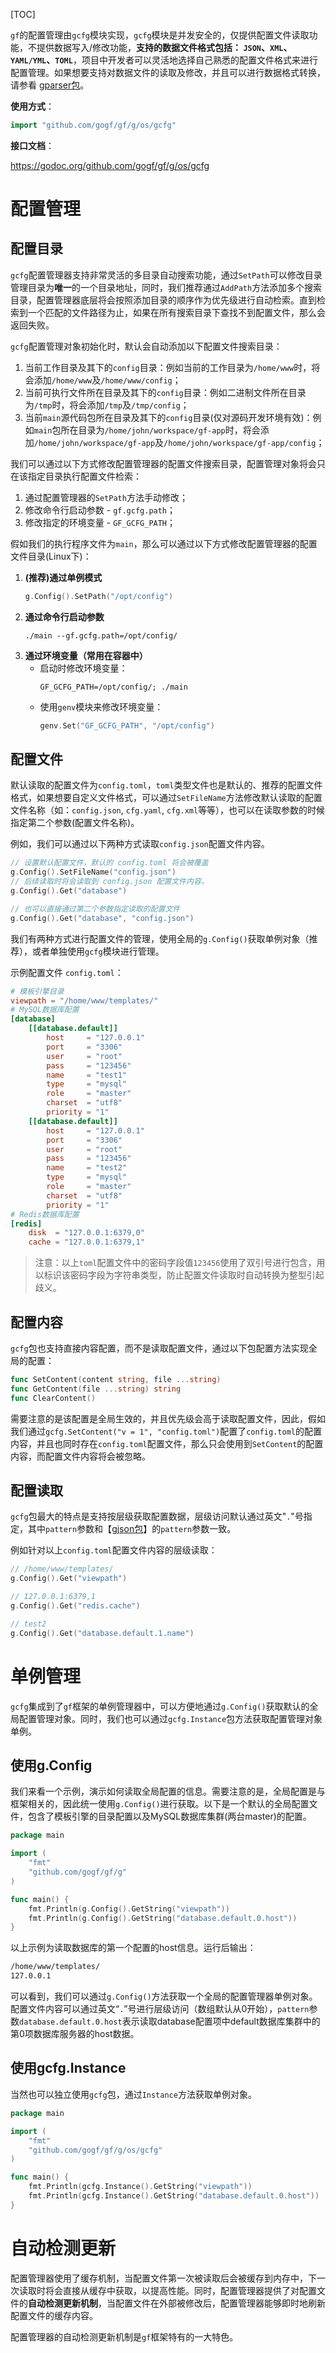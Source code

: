 [TOC]


`gf`的配置管理由```gcfg```模块实现，`gcfg`模块是并发安全的，仅提供配置文件读取功能，不提供数据写入/修改功能，**支持的数据文件格式包括： `JSON`、`XML`、`YAML/YML`、`TOML`**，项目中开发者可以灵活地选择自己熟悉的配置文件格式来进行配置管理。如果想要支持对数据文件的读取及修改，并且可以进行数据格式转换，请参看 [gparser包](encoding/gparser/index.md)。

**使用方式**：
```go
import "github.com/gogf/gf/g/os/gcfg"
```

**接口文档**：

https://godoc.org/github.com/gogf/gf/g/os/gcfg


# 配置管理

## 配置目录

`gcfg`配置管理器支持非常灵活的多目录自动搜索功能，通过`SetPath`可以修改目录管理目录为**唯一**的一个目录地址，同时，我们推荐通过`AddPath`方法添加多个搜索目录，配置管理器底层将会按照添加目录的顺序作为优先级进行自动检索。直到检索到一个匹配的文件路径为止，如果在所有搜索目录下查找不到配置文件，那么会返回失败。


`gcfg`配置管理对象初始化时，默认会自动添加以下配置文件搜索目录：
1. 当前工作目录及其下的`config`目录：例如当前的工作目录为`/home/www`时，将会添加`/home/www`及`/home/www/config`；
1. 当前可执行文件所在目录及其下的`config`目录：例如二进制文件所在目录为`/tmp`时，将会添加`/tmp`及`/tmp/config`；
1. 当前`main`源代码包所在目录及其下的`config`目录(仅对源码开发环境有效)：例如`main`包所在目录为`/home/john/workspace/gf-app`时，将会添加`/home/john/workspace/gf-app`及`/home/john/workspace/gf-app/config`；



我们可以通过以下方式修改配置管理器的配置文件搜索目录，配置管理对象将会只在该指定目录执行配置文件检索：
1. 通过配置管理器的`SetPath`方法手动修改；
2. 修改命令行启动参数 - `gf.gcfg.path`；
3. 修改指定的环境变量 - `GF_GCFG_PATH`；

假如我们的执行程序文件为`main`，那么可以通过以下方式修改配置管理器的配置文件目录(Linux下)：

1. **(推荐)通过单例模式**
	```go
    g.Config().SetPath("/opt/config")
    ```
3. **通过命令行启动参数**
    ```shell
    ./main --gf.gcfg.path=/opt/config/
    ```
1. **通过环境变量（常用在容器中）**
    * 启动时修改环境变量：
        ```shell
        GF_GCFG_PATH=/opt/config/; ./main
        ```
    * 使用`genv`模块来修改环境变量：
        ```go
        genv.Set("GF_GCFG_PATH", "/opt/config")
        ```


## 配置文件

默认读取的配置文件为`config.toml`，`toml`类型文件也是默认的、推荐的配置文件格式，如果想要自定义文件格式，可以通过`SetFileName`方法修改默认读取的配置文件名称（如：`config.json`, `cfg.yaml`, `cfg.xml`等等），也可以在读取参数的时候指定第二个参数(配置文件名称)。

例如，我们可以通过以下两种方式读取`config.json`配置文件内容。

```go
// 设置默认配置文件，默认的 config.toml 将会被覆盖
g.Config().SetFileName("config.json")
// 后续读取时将会读取到 config.json 配置文件内容，
g.Config().Get("database")
```

```go
// 也可以直接通过第二个参数指定读取的配置文件
g.Config().Get("database", "config.json")
```

我们有两种方式进行配置文件的管理，使用全局的`g.Config()`获取单例对象（推荐），或者单独使用`gcfg`模块进行管理。

示例配置文件 `config.toml`：
```toml
# 模板引擎目录
viewpath = "/home/www/templates/"
# MySQL数据库配置
[database]
    [[database.default]]
        host     = "127.0.0.1"
        port     = "3306"
        user     = "root"
        pass     = "123456"
        name     = "test1"
        type     = "mysql"
        role     = "master"
        charset  = "utf8"
        priority = "1"
    [[database.default]]
        host     = "127.0.0.1"
        port     = "3306"
        user     = "root"
        pass     = "123456"
        name     = "test2"
        type     = "mysql"
        role     = "master"
        charset  = "utf8"
        priority = "1"
# Redis数据库配置
[redis]
    disk  = "127.0.0.1:6379,0"
    cache = "127.0.0.1:6379,1"
```
> 注意：以上`toml`配置文件中的密码字段值`123456`使用了双引号进行包含，用以标识该密码字段为字符串类型，防止配置文件读取时自动转换为整型引起歧义。

## 配置内容

`gcfg`包也支持直接内容配置，而不是读取配置文件，通过以下包配置方法实现全局的配置：
```go
func SetContent(content string, file ...string)
func GetContent(file ...string) string
func ClearContent()
```
需要注意的是该配置是全局生效的，并且优先级会高于读取配置文件，因此，假如我们通过`gcfg.SetContent("v = 1", "config.toml")`配置了`config.toml`的配置内容，并且也同时存在`config.toml`配置文件，那么只会使用到`SetContent`的配置内容，而配置文件内容将会被忽略。


## 配置读取

`gcfg`包最大的特点是支持按层级获取配置数据，层级访问默认通过英文"`.`"号指定，其中`pattern`参数和【[gjson包](encoding/gjson/index.md)】的`pattern`参数一致。

例如针对以上`config.toml`配置文件内容的层级读取：
```go
// /home/www/templates/
g.Config().Get("viewpath")

// 127.0.0.1:6379,1
g.Config().Get("redis.cache")

// test2
g.Config().Get("database.default.1.name")
```


# 单例管理

`gcfg`集成到了`gf`框架的单例管理器中，可以方便地通过`g.Config()`获取默认的全局配置管理对象。同时，我们也可以通过`gcfg.Instance`包方法获取配置管理对象单例。

## 使用g.Config
我们来看一个示例，演示如何读取全局配置的信息。需要注意的是，全局配置是与框架相关的，因此统一使用```g.Config()```进行获取。以下是一个默认的全局配置文件，包含了模板引擎的目录配置以及MySQL数据库集群(两台master)的配置。

```go
package main

import (
    "fmt"
    "github.com/gogf/gf/g"
)

func main() {
    fmt.Println(g.Config().GetString("viewpath"))
    fmt.Println(g.Config().GetString("database.default.0.host"))
}
```
以上示例为读取数据库的第一个配置的host信息。运行后输出：
```html
/home/www/templates/
127.0.0.1
```
可以看到，我们可以通过```g.Config()```方法获取一个全局的配置管理器单例对象。配置文件内容可以通过英文“```.```”号进行层级访问（数组默认从0开始），`pattern`参数```database.default.0.host```表示读取database配置项中default数据库集群中的第0项数据库服务器的host数据。

## 使用gcfg.Instance

当然也可以独立使用`gcfg`包，通过`Instance`方法获取单例对象。

```go
package main

import (
	"fmt"
	"github.com/gogf/gf/g/os/gcfg"
)

func main() {
	fmt.Println(gcfg.Instance().GetString("viewpath"))
	fmt.Println(gcfg.Instance().GetString("database.default.0.host"))
}
```



# 自动检测更新

配置管理器使用了缓存机制，当配置文件第一次被读取后会被缓存到内存中，下一次读取时将会直接从缓存中获取，以提高性能。同时，配置管理器提供了对配置文件的**自动检测更新机制**，当配置文件在外部被修改后，配置管理器能够即时地刷新配置文件的缓存内容。

配置管理器的自动检测更新机制是`gf`框架特有的一大特色。




